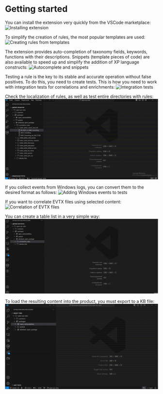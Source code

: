 # Getting started

You can install the extension very quickly from the VSCode marketplace:
![Installing extension](./ru_gif/install_extension.gif)

To simplify the creation of rules, the most popular templates are used:
![Creating rules from templates](./ru_gif/create_rules_from_templates.gif)

The extension provides auto-completion of taxonomy fields, keywords, functions with their descriptions. Snippets (template pieces of code) are also available to speed up and simplify the addition of XP language constructs:
![Autocomplete and snippets](./ru_gif/hover_autocomplete_snippets.gif)

Testing a rule is the key to its stable and accurate operation without false positives. To do this, you need to create tests. This is how you need to work with integration tests for correlations and enrichments:
![Integration tests](./ru_gif/integration_tests.gif)

Check the localization of rules, as well as test entire directories with rules:
![Localization testing and mass testing of rules](./ru_gif/localization_test_and_test_folder.gif)

If you collect events from Windows logs, you can convert them to the desired format as follows:
![Adding Windows events to tests](./ru_gif/xml_to_json.gif)

If you want to correlate EVTX files using selected content:
![Correlation of EVTX files](./ru_gif/evtx_correlator.gif)

You can create a table list in a very simple way:
![Creating a table list](./ru_gif/create_table.gif)

To load the resulting content into the product, you must export to a KB file:
![Export KB file](./ru_gif/export_kb.gif)
